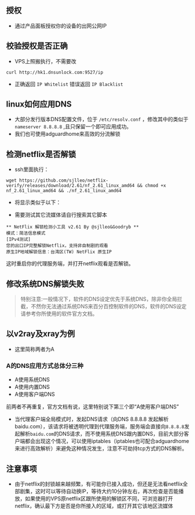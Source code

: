## 授权

- 通过产品面板授权你的设备的出网公网IP

## 校验授权是否正确

- VPS上照搬执行，不需要改

```
curl http://hk1.dnsunlock.com:9527/ip
```

- 正确返回 `IP Whitelist` 错误返回 `IP Blacklist`

## linux如何应用DNS

  - 大部分发行版本DNS配置文件，位于 `/etc/resolv.conf` ，修改其中的类似于 `nameserver 8.8.8.8` ,且只保留一个即可应用成功。
  - 我们也可使用adguardhome来高效的分流解锁

## 检测netflix是否解锁

  - ssh里面执行：

```
wget https://github.com/sjlleo/netflix-verify/releases/download/2.61/nf_2.61_linux_amd64 && chmod +x nf_2.61_linux_amd64 && ./nf_2.61_linux_amd64
```

  - 将显示类似于以下：

  * 需要测试其它流媒体请自行搜索其它脚本

```
** NetFlix 解锁检测小工具 v2.61 By @sjlleo&Goodryb **
模式：简洁信息模式
[IPv4测试]
您的出口IP完整解锁Netflix，支持非自制剧的观看
原生IP地域解锁信息：台湾区(TW) NetFlix 原生IP
```

这时重启你的代理服务端，并打开netflix观看是否解锁。

## 修改系统DNS解锁失败

> 特别注意:一般情况下，软件的DNS设定优先于系统DNS，除非你全局拦截，不然你无法通过系统DNS来百分百控制软件的DNS，软件的DNS设定请参考你所使用的软件官方文档。

## 以v2ray及xray为例

  - 这里简称两者为A

### A的DNS应用方式总体分三种

  - A使用系统DNS
  - A使用内置DNS
  - A使用客户端DNS

前两者不再重复，官方文档有说，这里特别说下第三个即“A使用客户端DNS”

  - 当代理客户端全局模式时，发起DNS请求（向DNS 8.8.8.8 发起解析baidu.com），该请求将被透明代理到代理服务端，服务端会直接向`8.8.8.8`发起解析`baidu.com`的DNS请求，而不使用系统DNS跟内置DNS，目前大部分客户端都会出现这个情况，可以使用iptables（iptables也可配合adguardhome来进行高效解析）来避免这种情况发生，注意不可劫持tcp方式的DNS解析。

## 注意事项

- 由于netflix的封锁越来越频繁，有可能你已接入成功，但还是无法看netflix全部剧集，这时可以等待自动换IP，等待大约10分钟左右，再次检查是否能播放，如果使用的VPS原netflix区跟所使用的解锁区不同，可浏览器打开netflix，确认最下方是否是你所接入的区域，或打开其它该地区流媒体
